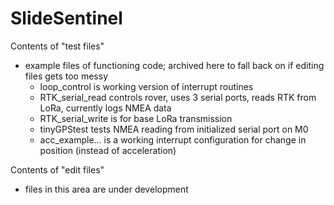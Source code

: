 # SlideSentinel

Contents of "test files"
- example files of functioning code;  archived here to fall back on if editing files gets too messy
	- loop_control is working version of interrupt routines
	- RTK_serial_read controls rover, uses 3 serial ports, reads RTK from LoRa, currently logs NMEA data
	- RTK_serial_write is for base LoRa transmission
	- tinyGPStest tests NMEA reading from initialized serial port on M0
	- acc_example... is a working interrupt configuration for change in position (instead of acceleration)

Contents of "edit files"
- files in this area are under development
